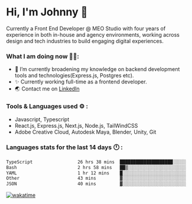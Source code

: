 # Hi, I'm Johnny 👋

Currently a Front End Developer @ MEO Studio with four years of experience in both in-house and agency environments, working across design and tech industries to build engaging digital experiences.

### What I am doing now 🧑‍💻:

- 🔭 I’m currently broadening my knowledge on backend development tools and technologies(Express.js, Postgres etc).
- ✨ Currently working full-time as a frontend developer.
- 🌏 Contact me on [LinkedIn](https://www.linkedin.com/in/johchai/)

### Tools & Languages used ⚙️ :

- Javascript, Typescript
- React.js, Express.js, Next.js, Node.js, TailWindCSS
- Adobe Creative Cloud, Autodesk Maya, Blender, Unity, Git

### Languages stats for the last 14 days 🕛 :

<!--START_SECTION:waka-->

```txt
TypeScript                 26 hrs 38 mins  ████████████████████░░░░░   79.75 %
Bash                       2 hrs 58 mins   ██▒░░░░░░░░░░░░░░░░░░░░░░   08.91 %
YAML                       1 hr 12 mins    █░░░░░░░░░░░░░░░░░░░░░░░░   03.60 %
Other                      43 mins         ▓░░░░░░░░░░░░░░░░░░░░░░░░   02.15 %
JSON                       40 mins         ▓░░░░░░░░░░░░░░░░░░░░░░░░   02.02 %
```

<!--END_SECTION:waka-->

[![wakatime](https://wakatime.com/badge/user/0cd14e89-b357-451d-b5c1-4a79286fb5a6.svg)](https://wakatime.com/@0cd14e89-b357-451d-b5c1-4a79286fb5a6)
